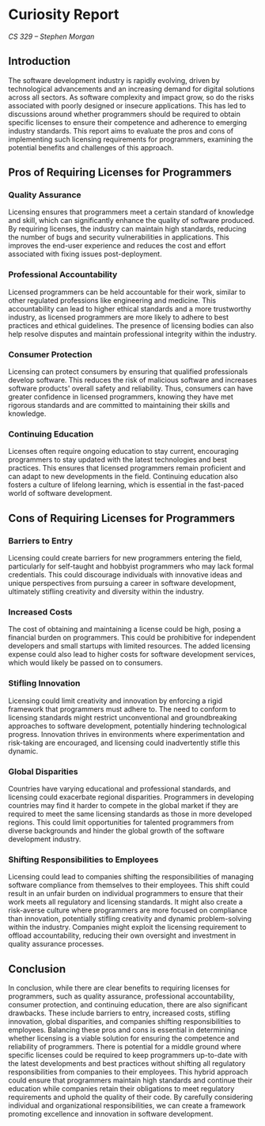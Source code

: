 # Curiosity Report

*CS 329 – Stephen Morgan*

## Introduction
The software development industry is rapidly evolving, driven by technological advancements and an increasing demand for digital solutions across all sectors. As software complexity and impact grow, so do the risks associated with poorly designed or insecure applications. This has led to discussions around whether programmers should be required to obtain specific licenses to ensure their competence and adherence to emerging industry standards. This report aims to evaluate the pros and cons of implementing such licensing requirements for programmers, examining the potential benefits and challenges of this approach.

## Pros of Requiring Licenses for Programmers
### Quality Assurance
Licensing ensures that programmers meet a certain standard of knowledge and skill, which can significantly enhance the quality of software produced. By requiring licenses, the industry can maintain high standards, reducing the number of bugs and security vulnerabilities in applications. This improves the end-user experience and reduces the cost and effort associated with fixing issues post-deployment.

### Professional Accountability
Licensed programmers can be held accountable for their work, similar to other regulated professions like engineering and medicine. This accountability can lead to higher ethical standards and a more trustworthy industry, as licensed programmers are more likely to adhere to best practices and ethical guidelines. The presence of licensing bodies can also help resolve disputes and maintain professional integrity within the industry.

### Consumer Protection
Licensing can protect consumers by ensuring that qualified professionals develop software. This reduces the risk of malicious software and increases software products' overall safety and reliability. Thus, consumers can have greater confidence in licensed programmers, knowing they have met rigorous standards and are committed to maintaining their skills and knowledge.

### Continuing Education
Licenses often require ongoing education to stay current, encouraging programmers to stay updated with the latest technologies and best practices. This ensures that licensed programmers remain proficient and can adapt to new developments in the field. Continuing education also fosters a culture of lifelong learning, which is essential in the fast-paced world of software development.

## Cons of Requiring Licenses for Programmers
### Barriers to Entry
Licensing could create barriers for new programmers entering the field, particularly for self-taught and hobbyist programmers who may lack formal credentials. This could discourage individuals with innovative ideas and unique perspectives from pursuing a career in software development, ultimately stifling creativity and diversity within the industry.

### Increased Costs
The cost of obtaining and maintaining a license could be high, posing a financial burden on programmers. This could be prohibitive for independent developers and small startups with limited resources. The added licensing expense could also lead to higher costs for software development services, which would likely be passed on to consumers.

### Stifling Innovation
Licensing could limit creativity and innovation by enforcing a rigid framework that programmers must adhere to. The need to conform to licensing standards might restrict unconventional and groundbreaking approaches to software development, potentially hindering technological progress. Innovation thrives in environments where experimentation and risk-taking are encouraged, and licensing could inadvertently stifle this dynamic.

### Global Disparities
Countries have varying educational and professional standards, and licensing could exacerbate regional disparities. Programmers in developing countries may find it harder to compete in the global market if they are required to meet the same licensing standards as those in more developed regions. This could limit opportunities for talented programmers from diverse backgrounds and hinder the global growth of the software development industry.

### Shifting Responsibilities to Employees
Licensing could lead to companies shifting the responsibilities of managing software compliance from themselves to their employees. This shift could result in an unfair burden on individual programmers to ensure that their work meets all regulatory and licensing standards. It might also create a risk-averse culture where programmers are more focused on compliance than innovation, potentially stifling creativity and dynamic problem-solving within the industry. Companies might exploit the licensing requirement to offload accountability, reducing their own oversight and investment in quality assurance processes.

## Conclusion
In conclusion, while there are clear benefits to requiring licenses for programmers, such as quality assurance, professional accountability, consumer protection, and continuing education, there are also significant drawbacks. These include barriers to entry, increased costs, stifling innovation, global disparities, and companies shifting responsibilities to employees. Balancing these pros and cons is essential in determining whether licensing is a viable solution for ensuring the competence and reliability of programmers. There is potential for a middle ground where specific licenses could be required to keep programmers up-to-date with the latest developments and best practices without shifting all regulatory responsibilities from companies to their employees. This hybrid approach could ensure that programmers maintain high standards and continue their education while companies retain their obligations to meet regulatory requirements and uphold the quality of their code. By carefully considering individual and organizational responsibilities, we can create a framework promoting excellence and innovation in software development.
